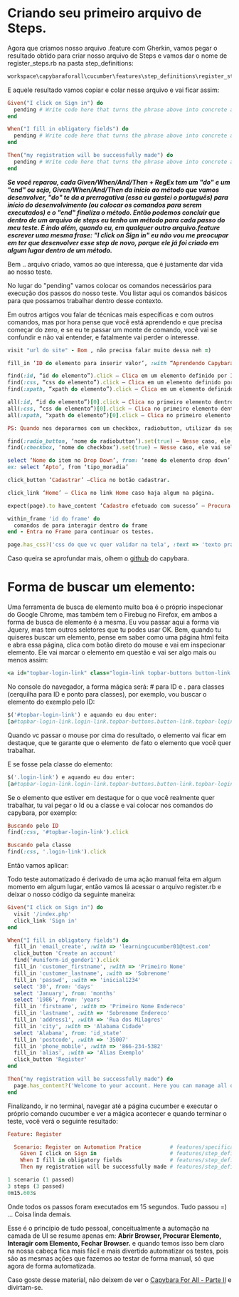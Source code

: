 # Criando seu primeiro arquivo de Steps.

Agora que criamos nosso arquivo .feature com Gherkin, vamos pegar o resultado obtido para criar nosso arquivo de Steps e vamos dar o nome de register_steps.rb na pasta step_definitions:

```ruby
workspace\capybaraforall\cucumber\features\step_definitions\register_steps.rb
```
E aquele resultado vamos copiar e colar nesse arquivo e vai ficar assim:

```ruby
Given("I click on Sign in") do
  pending # Write code here that turns the phrase above into concrete actions
end

When("I fill in obligatory fields") do
  pending # Write code here that turns the phrase above into concrete actions
end

Then("my registration will be successfully made") do
  pending # Write code here that turns the phrase above into concrete actions
end
```

_**Se você reparou, cada Given/When/And/Then + RegEx tem um "do" e um "end" ou seja, Given/When/And/Then da início ao método que vamos desenvolver, "do" te da a prerrogativa (essa eu gastei o português) para início do desenvolvimento (ou colocar os comandos para serem executados) e o "end" finaliza o método. Então podemos concluir que dentro de um arquivo de steps eu tenho um método para cada passo do meu teste. E indo além, quando eu, em qualquer outro arquivo.feature escrever uma mesma frase: "I click on Sign in" eu não vou me preocupar em ter que desenvolver esse step de novo, porque ele já foi criado em algum lugar dentro de um método.**_

Bem .. arquivo criado, vamos ao que interessa, que é justamente dar vida ao nosso teste.

No lugar do "pending" vamos colocar os comandos necessários para execução dos passos do nosso teste. Vou listar aqui os comandos básicos para que possamos trabalhar dentro desse contexto.

Em outros artigos vou falar de técnicas mais específicas e com outros comandos, mas por hora pense que você está aprendendo e que precisa começar do zero, e se eu te passar um monte de comando, você vai se confundir e não vai entender, e fatalmente vai perder o interesse.

```ruby
visit "url do site" - Bom , não precisa falar muito dessa neh =)

fill_in ‘ID do elemento para inserir valor’, :with “Aprendendo Capybara” – Irá inserir no elemento a string Aprendendo Capybara.

find(:id, “id do elemento”).click – Clica em um elemento definido por ID.
find(:css, “css do elemento”).click – Clica em um elemento definido por CSS.
find(:xpath, “xpath do elemento”).click – Clica em um elemento definido por XPATH.

all(:id, “id do elemento”)[0].click – Clica no primeiro elemento dentro de uma lista definido por ID.
all(:css, “css do elemento”)[0].click – Clica no primeiro elemento dentro de uma lista definido por CSS.
all(:xpath, “xpath do elemento”)[0].click – Clica no primeiro elemento dentro de uma lista definido por XPATH.

PS: Quando nos depararmos com um checkbox, radiobutton, utilizar da seguinte forma:

find(:radio_button, ‘nome do radiobutton’).set(true) – Nesse caso, ele vai selecionar aquele radiobutton.
find(:checkbox, ‘nome do checkbox’).set(true) – Nesse caso, ele vai selecionar aquele checkbox.

select ‘Nome do item no Drop Down’, from: ‘nome do elemento drop down’ – Seleciona um item de um drop down.
ex: select ‘Apto’, from ‘tipo_moradia’

click_button ‘Cadastrar’ –Clica no botão cadastrar.

click_link ‘Home’ – Clica no link Home caso haja algum na página.

expect(page).to have_content ‘Cadastro efetuado com sucesso’ – Procura a mensagem e caso tenha, será sucesso.

within_frame 'id do frame' do
  comandos de para interagir dentro do frame
end - Entra no Frame para continuar os testes.

page.has_css?('css do que vc quer validar na tela', :text => 'texto pra ser validado', :visible => true) - Olha o texto que está no elemento e ve se esse texto está visível.

```

Caso queira se aprofundar mais, olhem o [github](https://github.com/teamcapybara/capybara) do capybara.

# Forma de buscar um elemento:

Uma ferramenta de busca de elemento muito boa é o próprio inspecionar do Google Chrome, mas também tem o Firebug no Firefox, em ambos a forma de busca de elemento é a mesma. Eu vou passar aqui a forma via Jquery, mas tem outros seletores que tu podes usar OK. Bem, quando tu quiseres buscar um elemento, pense em saber como uma página html feita e abra essa página, clica com botão direto do mouse e vai em inspecionar elemento. Ele vai marcar o elemento em questão e vai ser algo mais ou menos assim:

```ruby
<a id="topbar-login-link" class="login-link topbar-buttons button-link topbar-login-js" href="">
```
No console do navegador, a forma mágica será: # para ID e . para classes (cerquilha para ID e ponto para classes), por exemplo, vou buscar o elemento do exemplo pelo ID:

```ruby
$('#topbar-login-link') e aquando eu dou enter:
[a#topbar-login-link.login-link.topbar-buttons.button-link.topbar-login-js, context: document, selector: "#topbar-login-link"]
```
Quando vc passar o mouse por cima do resultado, o elemento vai ficar em destaque, que te garante que o elemento  de fato o elemento que você quer trabalhar.

E se fosse pela classe do elemento:
```ruby
$('.login-link') e aquando eu dou enter:
[a#topbar-login-link.login-link.topbar-buttons.button-link.topbar-login-js, context: document, selector: "#topbar-login-link"]
```
Se o elemento que estiver em destaque for o que você realmente quer trabalhar, tu vai pegar o Id ou a classe e vai colocar nos comandos do capybara, por exemplo:

```ruby
Buscando pelo ID
find(:css, '#topbar-login-link').click

Buscando pela classe
find(:css, '.login-link').click
```
Então vamos aplicar:

Todo teste automatizado é derivado de uma ação manual feita em algum momento em algum lugar, então vamos lá acessar o arquivo register.rb e deixar o nosso código da seguinte maneira:

```ruby
Given("I click on Sign in") do
  visit '/index.php'
  click_link 'Sign in'
end

When("I fill in obligatory fields") do
  fill_in 'email_create', :with => 'learningcucumber01@test.com'
  click_button 'Create an account'
  find('#uniform-id_gender1').click
  fill_in 'customer_firstname', :with => 'Primeiro Nome'
  fill_in 'customer_lastname', :with => 'Sobrenome'
  fill_in 'passwd', :with => 'inicial1234'
  select '30', from: 'days'
  select 'January', from: 'months'
  select '1986', from: 'years'
  fill_in 'firstname', :with => 'Primeiro Nome Endereco'
  fill_in 'lastname', :with => 'Sobrenome Endereco'
  fill_in 'address1', :with => 'Rua dos Milagres'
  fill_in 'city', :with => 'Alabama Cidade'
  select 'Alabama', from: 'id_state'
  fill_in 'postcode', :with => '35007'
  fill_in 'phone_mobile', :with => '866-234-5382'
  fill_in 'alias', :with => 'Alias Exemplo'
  click_button 'Register'
end

Then("my registration will be successfully made") do
  page.has_content?('Welcome to your account. Here you can manage all of your personal information and orders.')
end

```
Finalizando, ir no terminal, navegar até a página cucumber e executar o próprio comando cucumber e ver a mágica acontecer e quando terminar o teste, você verá o seguinte resultado:

```ruby
Feature: Register

  Scenario: Register on Automation Pratice         # features/specifications/register.feature:3
    Given I click on Sign in                       # features/step_definitions/register.rb:1
    When I fill in obligatory fields               # features/step_definitions/register.rb:6
    Then my registration will be successfully made # features/step_definitions/register.rb:27

1 scenario (1 passed)
3 steps (3 passed)
0m15.603s
```
Onde todos os passos foram executados em 15 segundos. Tudo passou =) ... Coisa linda demais.

Esse é o princípio de tudo pessoal, conceitualmente a automação na camada de UI se resume apenas em: **Abrir Browser, Procurar Elemento, Interagir com Elemento, Fechar Browser.** e quando temos isso bem claro na nossa cabeça fica mais fácil e mais divertido automatizar os testes, pois são as mesmas ações que fazemos ao testar de forma manual, só que agora de forma automatizada.

Caso goste desse material, não deixem de ver o [Capybara For All - Parte II](https://github.com/thiagomarquessp/capybara_for_all_p2) e divirtam-se.
